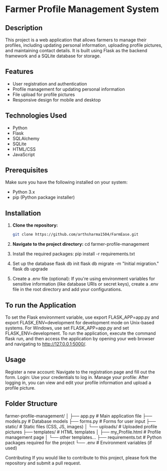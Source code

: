 # Farmer Profile Management System

## Description

This project is a web application that allows farmers to manage their profiles, including updating personal information, uploading profile pictures, and maintaining contact details. It is built using Flask as the backend framework and a SQLite database for storage.

## Features

- User registration and authentication
- Profile management for updating personal information
- File upload for profile pictures
- Responsive design for mobile and desktop

## Technologies Used

- Python
- Flask
- SQLAlchemy
- SQLite
- HTML/CSS
- JavaScript

## Prerequisites

Make sure you have the following installed on your system:

- Python 3.x
- pip (Python package installer)

## Installation

1. **Clone the repository:**
   ```bash
   git clone https://github.com/arthsharma1504/FarmEase.git
   ```
2. **Navigate to the project directory:**
   cd farmer-profile-management
3. Install the required packages:
   pip install -r requirements.txt

4. Set up the database
   flask db init
   flask db migrate -m "Initial migration."
   flask db upgrade

5. Create a .env file (optional): If you're using environment variables for sensitive information (like database URIs or secret keys), create a .env file in the root directory and add your configurations.

## To run the Application

To set the Flask environment variable, use export FLASK_APP=app.py and export FLASK_ENV=development for development mode on Unix-based systems. For Windows, use set FLASK_APP=app.py and set FLASK_ENV=development. To run the application, execute the command flask run, and then access the application by opening your web browser and navigating to http://127.0.0.1:5000/.

## Usage

Register a new account: Navigate to the registration page and fill out the form.
Login: Use your credentials to log in.
Manage your profile: After logging in, you can view and edit your profile information and upload a profile picture.

## Folder Structure

farmer-profile-management/
│
├── app.py # Main application file
├── models.py # Database models
├── forms.py # Forms for user input
├── static/ # Static files (CSS, JS, images)
│ └── uploads/ # Uploaded profile pictures
├── templates/ # HTML templates
│ ├── my_Profile.html # Profile management page
│ └── other templates...
├── requirements.txt # Python packages required for the project
└── .env # Environment variables (if used)

Contributing
If you would like to contribute to this project, please fork the repository and submit a pull request.
